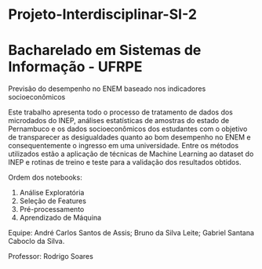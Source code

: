 # Projeto-Interdisciplinar-SI-2
# Bacharelado em Sistemas de Informação - UFRPE

Previsão do desempenho no ENEM baseado nos indicadores socioeconômicos

Este trabalho apresenta todo o processo de tratamento de dados dos microdados do INEP, análises estatísticas de amostras do estado de Pernambuco e os dados socioeconômicos dos estudantes com o objetivo de transparecer as desigualdades quanto ao bom desempenho no ENEM e consequentemente o ingresso em uma universidade.  Entre os métodos utilizados estão a aplicação de técnicas de Machine Learning ao dataset do INEP e rotinas de treino e teste para a validação dos resultados obtidos.

Ordem dos notebooks:
1) Análise Exploratória
2) Seleção de Features
3) Pré-processamento
4) Aprendizado de Máquina

Equipe: André Carlos Santos de Assis; Bruno da Silva Leite; Gabriel Santana Caboclo da Silva.
        
Professor: Rodrigo Soares
